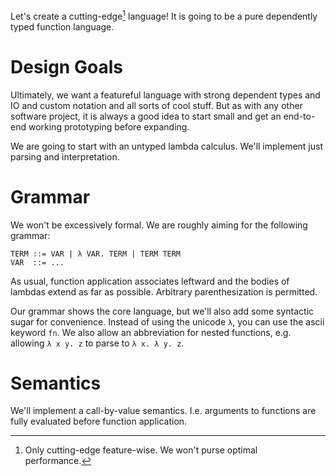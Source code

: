 Let's create a cutting-edge[^ce] language! It is going to be a pure dependently typed function language.

[^ce]: Only cutting-edge feature-wise. We won't purse optimal performance.

# Design Goals

Ultimately, we want a featureful language with strong dependent types and IO and custom notation and all sorts of cool stuff. But as with any other software project, it is always a good idea to start small and get an end-to-end working prototyping before expanding.

We are going to start with an untyped lambda calculus. We'll implement just parsing and interpretation.

# Grammar

We won't be excessively formal. We are roughly aiming for the following grammar:

```
TERM ::= VAR | λ VAR. TERM | TERM TERM
VAR  ::= ...
```

As usual, function application associates leftward and the bodies of lambdas extend as far as possible. Arbitrary parenthesization is permitted.

Our grammar shows the core language, but we'll also add some syntactic sugar for convenience. Instead of using the unicode `λ`, you can use the ascii keyword `fn`. We also allow an abbreviation for nested functions, e.g. allowing `λ x y. z` to parse to `λ x. λ y. z`.

# Semantics

We'll implement a call-by-value semantics. I.e. arguments to functions are fully evaluated before function application.